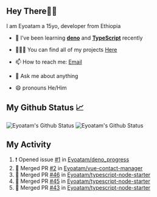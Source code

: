 ## Hey There👋🏽

I am Eyoatam a 15yo, developer from Ethiopia

- 🔭 I’ve been learning **[deno](https://github.com/denoland/deno)** and **[TypeScript](https://github.com/microsoft/TypeScript)** recently 

- 🧑🏽‍💻  You can find all of my projects [Here](https://github.com/Eyoatam?tab=repositories)

- 📫  How to reach me: [Email](mailto:eyoatamtamirat7@gmail.com)

- 💬 Ask me about anything

- 😄 pronouns He/Him

## My Github Status 📈 
<p> 
  <img src="https://github-readme-stats.vercel.app/api?username=Eyoatam&show_icons=true&theme=prussian" alt="Eyoatam's Github Status" />
  <img src="https://github-readme-stats.vercel.app/api/top-langs/?username=Eyoatam&layout=compact&theme=prussian" alt="Eyoatam's Github Status" />
</p>

## My Activity

<!--START_SECTION:activity-->
1. ❗️ Opened issue [#1](https://github.com/Eyoatam/deno_progress/issues/1) in [Eyoatam/deno_progress](https://github.com/Eyoatam/deno_progress)
2. 🎉 Merged PR [#2](https://github.com/Eyoatam/vue-contact-manager/pull/2) in [Eyoatam/vue-contact-manager](https://github.com/Eyoatam/vue-contact-manager)
3. 🎉 Merged PR [#46](https://github.com/Eyoatam/typescript-node-starter/pull/46) in [Eyoatam/typescript-node-starter](https://github.com/Eyoatam/typescript-node-starter)
4. 🎉 Merged PR [#45](https://github.com/Eyoatam/typescript-node-starter/pull/45) in [Eyoatam/typescript-node-starter](https://github.com/Eyoatam/typescript-node-starter)
5. 🎉 Merged PR [#43](https://github.com/Eyoatam/typescript-node-starter/pull/43) in [Eyoatam/typescript-node-starter](https://github.com/Eyoatam/typescript-node-starter)
<!--END_SECTION:activity-->
